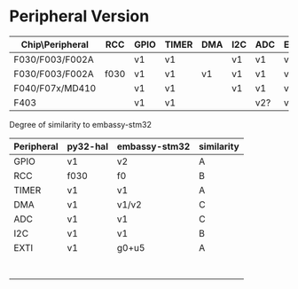 # Peripheral Version

| Chip\Peripheral | RCC  | GPIO | TIMER | DMA | I2C | ADC | EXTI |     |
| --------------- | ---- | ---- | ----- | --- | --- | --- | ---- | --- |
| F030/F003/F002A |      | v1   | v1    |     | v1  | v1  | v1   |     |
| F030/F003/F002A | f030 | v1   | v1    | v1  | v1  | v1  | v1   |     |
| F040/F07x/MD410 |      | v1   | v1    |     | v1  | v1  | v1   |     |
| F403            |      | v1   | v1    |     |     | v2? | v2?  |     |

Degree of similarity to embassy-stm32

| Peripheral | py32-hal | embassy-stm32 | similarity |
| ---------- | -------- | ------------- | ---------- |
| GPIO       | v1       | v2            | A          |
| RCC        | f030     | f0            | B          |
| TIMER      | v1       | v1            | A          |
| DMA        | v1       | v1/v2         | C          |
| ADC        | v1       | v1            | C          |
| I2C        | v1       | v1            | B          |
| EXTI       | v1       | g0+u5         | A          |
|            |          |               |            |
|            |          |               |            |
|            |          |               |            |
|            |          |               |            |
|            |          |               |            |
|            |          |               |            |
|            |          |               |            |
